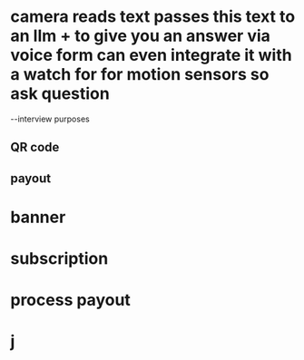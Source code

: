 # camera reads text passes this text to an llm + to give you an answer via voice form can even integrate it with a watch for for motion sensors so ask question 
--interview purposes

## QR code 
## payout 
# banner
# subscription
# process payout
# j